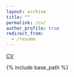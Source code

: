 ```yaml
---
layout: archive
title: ""
permalink: /cv/
author_profile: true
redirect_from:
  - /resume
---
```


[CV](https://github.com/haydendhampton/haydendhampton.github.io/raw/master/Hayden_Hampton_CV.pdf)

{% include base_path %}
